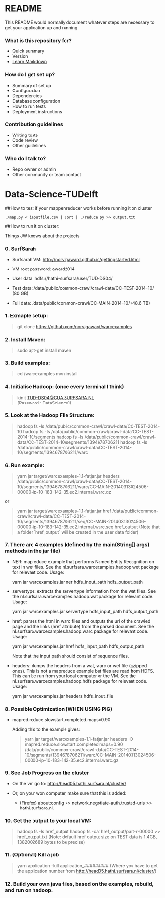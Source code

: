 # README #

This README would normally document whatever steps are necessary to get your application up and running.

### What is this repository for? ###

* Quick summary
* Version
* [Learn Markdown](https://bitbucket.org/tutorials/markdowndemo)

### How do I get set up? ###

* Summary of set up
* Configuration
* Dependencies
* Database configuration
* How to run tests
* Deployment instructions

### Contribution guidelines ###

* Writing tests
* Code review
* Other guidelines

### Who do I talk to? ###

* Repo owner or admin
* Other community or team contact

# Data-Science-TUDelft

##How to test if your mapper/reducer works before running it on cluster

```
./map.py < inputfile.csv | sort | ./reduce.py >> output.txt
```

##How to run it on cluster:

Things JW knows about the projects

### 0. SurfSarah ###

- Surfsarah VM: 
   http://norvigaward.github.io/gettingstarted.html

- VM root password: 
   award2014

- User data: hdfs://hathi-surfsara/user/TUD-DS04/

- Test data: /data/public/common-crawl/crawl-data/CC-TEST-2014-10/ (80 GB)

- Full data: /data/public/common-crawl/CC-MAIN-2014-10/ (48.6 TB)

### 1. Exmaple setup: ###
> git clone https://github.com/norvigaward/warcexamples

### 2. Install Maven: ###
> sudo apt-get install maven

### 3. Build examples: ###
> cd /warcexamples
> mvn install

### 4. Initialise Hadoop: (once every terminal I think) ###
> kinit TUD-DS04@CUA.SURFSARA.NL  
(Password : DataScience1)

### 5. Look at the Hadoop File Structure: ###
> hadoop fs -ls /data/public/common-crawl/crawl-data/CC-TEST-2014-10
> hadoop fs -ls /data/public/common-crawl/crawl-data/CC-TEST-2014-10/segments
> hadoop fs -ls /data/public/common-crawl/crawl-data/CC-TEST-2014-10/segments/1394678706211
> hadoop fs -ls /data/public/common-crawl/crawl-data/CC-TEST-2014-10/segments/1394678706211/warc


### 6. Run example: ###
> yarn jar target/warcexamples-1.1-fatjar.jar headers /data/public/common-crawl/crawl-data/CC-TEST-2014-10/segments/1394678706211/warc/CC-MAIN-20140313024506-00000-ip-10-183-142-35.ec2.internal.warc.gz

or
> yarn jar target/warcexamples-1.1-fatjar.jar href /data/public/common-crawl/crawl-data/CC-TEST-2014-10/segments/1394678706211/seq/CC-MAIN-20140313024506-00000-ip-10-183-142-35.ec2.internal.warc.seq href_output
(Note that a folder ´href_output´ will be created in the user data folder)




### 7. There are 4 examples (defined by the main(String[] args) methods in the jar file) ###
- NER: mapreduce example that performs Named Entity Recognition on text in wet files. See the nl.surfsara.warcexamples.hadoop.wet package for relevant code. Usage:

    yarn jar warcexamples.jar ner hdfs_input_path hdfs_output_path

- servertype: extracts the servertype information from the wat files. See the nl.surfsara.warcexamples.hadoop.wat package for relevant code. Usage:

    yarn jar warcexamples.jar servertype hdfs_input_path hdfs_output_path

- href: parses the html in warc files and outputs the url of the crawled page and the links (href attribute) from the parsed document. See the nl.surfsara.warcexamples.hadoop.warc package for relevant code. Usage:

    yarn jar warcexamples.jar href hdfs_input_path hdfs_output_path

    Note that the input path should consist of sequence files.

- headers: dumps the headers from a wat, warc or wet file (gzipped ones). This is not a mapreduce example but files are read from HDFS. This can be run from your local computer or the VM. See the nl.surfsara.warcexamples.hadoop.hdfs package for relevant code. Usage:

    yarn jar warcexamples.jar headers hdfs_input_file

### 8. Possible Optimization (WHEN USING PIG) ###
- mapred.reduce.slowstart.completed.maps=0.90
  
  Adding this to the example gives:
  > yarn jar target/warcexamples-1.1-fatjar.jar headers -D mapred.reduce.slowstart.completed.maps=0.90 /data/public/common-crawl/crawl-data/CC-TEST-2014-10/segments/1394678706211/warc/CC-MAIN-20140313024506-00000-ip-10-183-142-35.ec2.internal.warc.gz

### 9. See Job Progress on the cluster ###

- On the vm go to: http://head05.hathi.surfsara.nl/cluster/

- Or, on your won computer, make sure that this is added:

  - (Firefox) about:config >> network.negotiate-auth.trusted-uris >> hathi.surfsara.nl.

### 10. Get the output to your local VM: ###
> hadoop fs -ls href_output
> hadoop fs -cat href_output/part-r-00000 >> href_output.txt
(Note: default href output size on TEST data is 1.4GB, 1382002689 bytes to be precise)

### 11. (Optional) Kill a job ###
> yarn application -kill application_#########
(Where you have to get the application number from http://head05.hathi.surfsara.nl/cluster/)

### 12. Build your own java files, based on the examples, rebuild, and run on hadoop. ###
